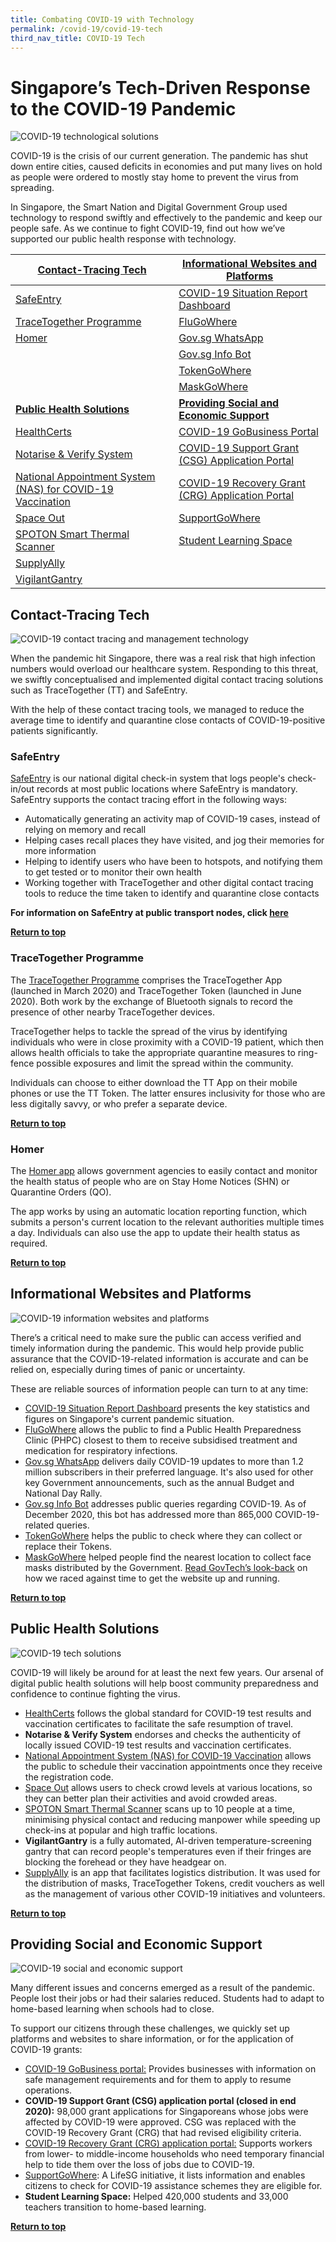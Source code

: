 ```yaml
---
title: Combating COVID-19 with Technology
permalink: /covid-19/covid-19-tech
third_nav_title: COVID-19 Tech
---
```

#  Singapore’s Tech-Driven Response to the COVID-19 Pandemic

 ![COVID-19 technological solutions](/images/covid-19/COVID-19-tech-solutions.png)
 
COVID-19 is the crisis of our current generation. The pandemic has shut down entire cities, caused deficits in economies and put many lives on hold as people were ordered to mostly stay home to prevent the virus from spreading.

In Singapore, the Smart Nation and Digital Government Group used technology to respond swiftly and effectively to the pandemic and keep our people safe. As we continue to fight COVID-19, find out how we’ve supported our public health response with technology.

|[**Contact-Tracing Tech**](#contact-tracing-tech) | [**Informational Websites and Platforms**](#informational-websites-and-platforms)|
| -------- | -------- | 
| [SafeEntry](#safeentry)  | [COVID-19 Situation Report Dashboard](#covid-19-situation-report-dashboard)  
|[TraceTogether Programme](#tracetogether-programme)|[FluGoWhere](#flugowhere)
|[Homer](#homer)|[Gov.sg WhatsApp](#govsg-whatsapp)
| | [Gov.sg Info Bot](#govsg-info-bot)
||[TokenGoWhere](#tokengowhere)
||[MaskGoWhere](#maskgowhere)
|[**Public Health Solutions**](#public-health-solutions) | [**Providing Social and Economic Support**](#providing-social-and-economic-support)|
| [HealthCerts](#healthcerts)|[COVID-19 GoBusiness Portal](#covid-19-gobusiness-portal)
|[Notarise & Verify System](#notarise-&-verify-system)|[COVID-19 Support Grant (CSG) Application Portal](#covid-19-support-grant-csg-application-portal)
|[National Appointment System (NAS) for COVID-19 Vaccination](#national-appointment-system-nas-for-covid-19-vaccination)|[COVID-19 Recovery Grant (CRG) Application Portal](#covid-19-recovery-grant-crg-application-portal)
|[Space Out](#space-out)|[SupportGoWhere](#supportgowhere)
|[SPOTON Smart Thermal Scanner](#spoton-smart-thermal-scanner)|[Student Learning Space](#student-learning-space)
|[SupplyAlly](#supplyally)|
|[VigilantGantry](#vigilantgantry)


## Contact-Tracing Tech
![COVID-19 contact tracing and management technology](/images/covid-19/COVID-19-contact-tracing-and-management.png)

When the pandemic hit Singapore, there was a real risk that high infection numbers would overload our healthcare system. Responding to this threat, we swiftly conceptualised and implemented digital contact tracing solutions such as TraceTogether (TT) and SafeEntry.

With the help of these contact tracing tools, we managed to reduce the average time to identify and quarantine close contacts of COVID-19-positive patients significantly.


### SafeEntry

[SafeEntry](https://www.safeentry.gov.sg/) is our national digital check-in system that logs people's check-in/out records at most public locations where SafeEntry is mandatory. SafeEntry supports the contact tracing effort in the following ways:

* Automatically generating an activity map of COVID-19 cases, instead of relying on memory and recall
* Helping cases recall places they have visited, and jog their memories for more information
* Helping to identify users who have been to hotspots, and notifying them to get tested or to monitor their own health
* Working together with TraceTogether and other digital contact tracing tools to reduce the time taken to identify and quarantine close contacts

**For information on SafeEntry at public transport nodes, click [here](/combating-covid-19/safeentrytransportnodes)**

**[Return to top](#singapores-tech-driven-response-to-the-covid-19-pandemic)**

### TraceTogether Programme

The [TraceTogether Programme](https://www.tracetogether.gov.sg/) comprises the TraceTogether App (launched in March 2020) and TraceTogether Token (launched in June 2020). Both work by the exchange of Bluetooth signals to record the presence of other nearby TraceTogether devices.

TraceTogether helps to tackle the spread of the virus by identifying individuals who were in close proximity with a COVID-19 patient, which then allows health officials to take the appropriate quarantine measures to ring-fence possible exposures and limit the spread within the community.

Individuals can choose to either download the TT App on their mobile phones or use the TT Token. The latter ensures inclusivity for those who are less digitally savvy, or who prefer a separate device. 

**[Return to top](#singapores-tech-driven-response-to-the-covid-19-pandemic)**

### Homer

The [Homer app](https://homer.gov.sg/) allows government agencies to easily contact and monitor the health status of people who are on Stay Home Notices (SHN) or Quarantine Orders (QO).

The app works by using an automatic location reporting function, which submits a person's current location to the relevant authorities multiple times a day. Individuals can also use the app to update their health status as required.

**[Return to top](#singapores-tech-driven-response-to-the-covid-19-pandemic)**

## Informational Websites and Platforms

![COVID-19 information websites and platforms](/images/covid-19/COVID-19-informational-platforms.png)

There’s a critical need to make sure the public can access verified and timely information during the pandemic. This would help provide public assurance that the COVID-19-related information is accurate and can be relied on, especially during times of panic or uncertainty.

These are reliable sources of information people can turn to at any time:


*  [COVID-19 Situation Report Dashboard](https://covidsitrep.moh.gov.sg/)  presents the key statistics and figures on Singapore's current pandemic situation.
*  [FluGoWhere](https://flu.gowhere.gov.sg/) allows the public to find a Public Health Preparedness Clinic (PHPC) closest to them to receive subsidised treatment and medication for respiratory infections. 
*  [Gov.sg WhatsApp](https://www.gov.sg/article/govsg-on-whatsapp) delivers daily COVID-19 updates to more than 1.2 million subscribers in their preferred language. It's also used for other key Government announcements, such as the annual Budget and National Day Rally.
*  [Gov.sg Info Bot](https://www.gov.sg/infobot) addresses public queries regarding COVID-19. As of December 2020, this bot has addressed more than 865,000 COVID-19-related queries. 
*  [TokenGoWhere](https://token.gowhere.gov.sg/) helps the public to check where they can collect or replace their Tokens.
*  [MaskGoWhere](https://mask.gowhere.gov.sg/) helped people find the nearest location to collect face masks distributed by the Government. [Read GovTech’s look-back](https://www.tech.gov.sg/media/technews/maskgowhere) on how we raced against time to get the website up and running.

**[Return to top](#singapores-tech-driven-response-to-the-covid-19-pandemic)**

## Public Health Solutions
![COVID-19 tech solutions](/images/covid-19/COVID-19-tech-solutions.png)

COVID-19 will likely be around for at least the next few years. Our arsenal of digital public health solutions will help boost community preparedness and confidence to continue fighting the virus. 

* [HealthCerts](https://www.healthcerts.gov.sg/) follows the global standard for COVID-19 test results and vaccination certificates to facilitate the safe resumption of travel.
* **Notarise & Verify System** endorses and checks the authenticity of locally issued COVID-19 test results and vaccination certificates.
* [National Appointment System (NAS) for COVID-19 Vaccination](https://appointment.vaccine.gov.sg/) allows the public to schedule their vaccination appointments once they receive the registration code.
*  [Space Out](https://www.spaceout.gov.sg/) allows users to check crowd levels at various locations, so they can better plan their activities and avoid crowded areas.
*  [SPOTON Smart Thermal Scanner](https://www.developer.tech.gov.sg/technologies/sensor-platforms-and-internet-of-things/spoton) scans up to 10 people at a time, minimising physical contact and reducing manpower while speeding up check-ins at popular and high traffic locations.
*  **VigilantGantry** is a fully automated, AI-driven temperature-screening gantry that can record people's temperatures even if their fringes are blocking the forehead or they have headgear on.
*  [SupplyAlly](https://www.supplyally.gov.sg/) is an app that facilitates logistics distribution. It was used for the distribution of masks, TraceTogether Tokens, credit vouchers as well as the management of various other COVID-19 initiatives and volunteers. 


**[Return to top](#singapores-tech-driven-response-to-the-covid-19-pandemic)**

## Providing Social and Economic Support

![COVID-19 social and economic support](/images/covid-19/COVID-19-economic-support.png)

Many different issues and concerns emerged as a result of the pandemic. People lost their jobs or had their salaries reduced. Students had to adapt to home-based learning when schools had to close. 

To support our citizens through these challenges, we quickly set up platforms and websites to share information, or for the application of COVID-19 grants:
* [COVID-19 GoBusiness portal:](https://covid.gobusiness.gov.sg/) Provides businesses with information on safe management requirements and for them to apply to resume operations.
* **COVID-19 Support Grant (CSG) application portal (closed in end 2020):** 98,000 grant applications for Singaporeans whose jobs were affected by COVID-19 were approved. CSG was replaced with the COVID-19 Recovery Grant (CRG) that had revised eligibility criteria.
* [COVID-19 Recovery Grant (CRG) application portal:](https://msf-csg.gov.sg/preinstruction/crg) Supports workers from lower- to middle-income households who need temporary financial help to tide them over the loss of jobs due to COVID-19.
* [SupportGoWhere](https://supportgowhere.life.gov.sg/): A LifeSG initiative, it lists information and enables citizens to check for COVID-19 assistance schemes they are eligible for.
* **Student Learning Space:** Helped 420,000 students and 33,000 teachers transition to home-based learning.

**[Return to top](#singapores-tech-driven-response-to-the-covid-19-pandemic)**